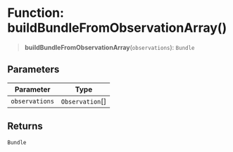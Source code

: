 # Function: buildBundleFromObservationArray()

> **buildBundleFromObservationArray**(`observations`): `Bundle`

## Parameters

| Parameter | Type |
| ------ | ------ |
| `observations` | `Observation`[] |

## Returns

`Bundle`
